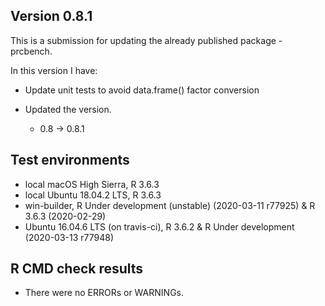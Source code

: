 ## Version 0.8.1
This is a submission for updating the already published package - prcbench.

In this version I have:

* Update unit tests to avoid data.frame() factor conversion

* Updated the version.
    * 0.8 -> 0.8.1
    
## Test environments
* local macOS High Sierra, R 3.6.3
* local Ubuntu 18.04.2 LTS, R 3.6.3
* win-builder, R Under development (unstable) (2020-03-11 r77925) & R 3.6.3 (2020-02-29)
* Ubuntu 16.04.6 LTS (on travis-ci), R 3.6.2 & R Under development (2020-03-13 r77948)

## R CMD check results
* There were no ERRORs or WARNINGs.
